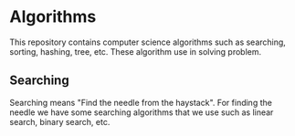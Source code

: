 # Algorithms

This repository contains computer science algorithms such as searching, sorting, hashing, tree, etc.
These algorithm use in solving problem.

## Searching

Searching means "Find the needle from the haystack". For finding the needle we have some searching algorithms that we use such as linear search, binary search, etc. 